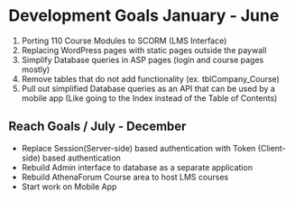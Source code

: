 # Development Goals January - June

1. Porting 110 Course Modules to SCORM (LMS Interface)
2. Replacing WordPress pages with static pages outside the paywall
3. Simplify Database queries in ASP pages (login and course pages mostly)
4. Remove tables that do not add functionality (ex. tblCompany_Course)
5. Pull out simplified Database queries as an API that can be used by a mobile app (Like going to the Index instead of the Table of Contents)

## Reach Goals / July - December

- Replace Session(Server-side) based authentication with Token (Client-side) based authentication
- Rebuild Admin interface to database as a separate application
- Rebuild AthenaForum Course area to host LMS courses
- Start work on Mobile App
